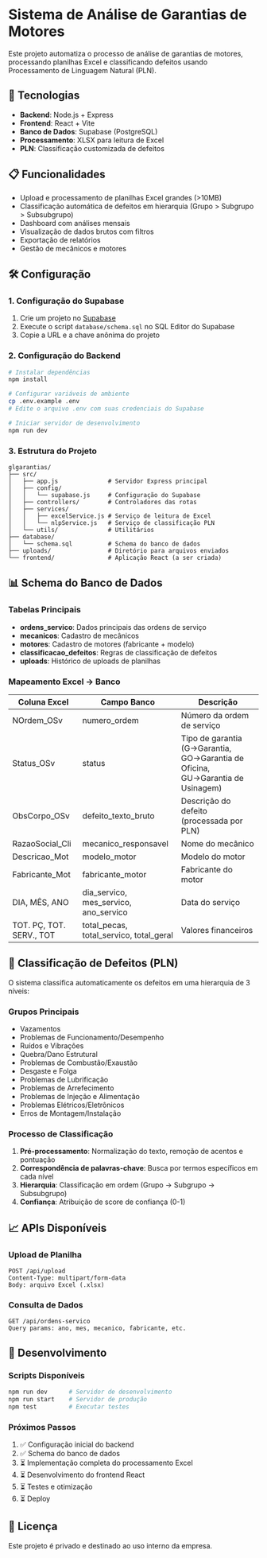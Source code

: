 # Sistema de Análise de Garantias de Motores

Este projeto automatiza o processo de análise de garantias de motores, processando planilhas Excel e classificando defeitos usando Processamento de Linguagem Natural (PLN).

## 🚀 Tecnologias

- **Backend**: Node.js + Express
- **Frontend**: React + Vite
- **Banco de Dados**: Supabase (PostgreSQL)
- **Processamento**: XLSX para leitura de Excel
- **PLN**: Classificação customizada de defeitos

## 📋 Funcionalidades

- Upload e processamento de planilhas Excel grandes (>10MB)
- Classificação automática de defeitos em hierarquia (Grupo > Subgrupo > Subsubgrupo)
- Dashboard com análises mensais
- Visualização de dados brutos com filtros
- Exportação de relatórios
- Gestão de mecânicos e motores

## 🛠️ Configuração

### 1. Configuração do Supabase

1. Crie um projeto no [Supabase](https://supabase.com)
2. Execute o script `database/schema.sql` no SQL Editor do Supabase
3. Copie a URL e a chave anônima do projeto

### 2. Configuração do Backend

```bash
# Instalar dependências
npm install

# Configurar variáveis de ambiente
cp .env.example .env
# Edite o arquivo .env com suas credenciais do Supabase

# Iniciar servidor de desenvolvimento
npm run dev
```

### 3. Estrutura do Projeto

```
glgarantias/
├── src/
│   ├── app.js              # Servidor Express principal
│   ├── config/
│   │   └── supabase.js     # Configuração do Supabase
│   ├── controllers/        # Controladores das rotas
│   ├── services/
│   │   ├── excelService.js # Serviço de leitura de Excel
│   │   └── nlpService.js   # Serviço de classificação PLN
│   └── utils/              # Utilitários
├── database/
│   └── schema.sql          # Schema do banco de dados
├── uploads/                # Diretório para arquivos enviados
└── frontend/               # Aplicação React (a ser criada)
```

## 📊 Schema do Banco de Dados

### Tabelas Principais

- **ordens_servico**: Dados principais das ordens de serviço
- **mecanicos**: Cadastro de mecânicos
- **motores**: Cadastro de motores (fabricante + modelo)
- **classificacao_defeitos**: Regras de classificação de defeitos
- **uploads**: Histórico de uploads de planilhas

### Mapeamento Excel → Banco

| Coluna Excel | Campo Banco | Descrição |
|--------------|-------------|-----------|
| NOrdem_OSv | numero_ordem | Número da ordem de serviço |
| Status_OSv | status | Tipo de garantia (G→Garantia, GO→Garantia de Oficina, GU→Garantia de Usinagem) |
| ObsCorpo_OSv | defeito_texto_bruto | Descrição do defeito (processada por PLN) |
| RazaoSocial_Cli | mecanico_responsavel | Nome do mecânico |
| Descricao_Mot | modelo_motor | Modelo do motor |
| Fabricante_Mot | fabricante_motor | Fabricante do motor |
| DIA, MÊS, ANO | dia_servico, mes_servico, ano_servico | Data do serviço |
| TOT. PÇ, TOT. SERV., TOT | total_pecas, total_servico, total_geral | Valores financeiros |

## 🤖 Classificação de Defeitos (PLN)

O sistema classifica automaticamente os defeitos em uma hierarquia de 3 níveis:

### Grupos Principais
- Vazamentos
- Problemas de Funcionamento/Desempenho
- Ruídos e Vibrações
- Quebra/Dano Estrutural
- Problemas de Combustão/Exaustão
- Desgaste e Folga
- Problemas de Lubrificação
- Problemas de Arrefecimento
- Problemas de Injeção e Alimentação
- Problemas Elétricos/Eletrônicos
- Erros de Montagem/Instalação

### Processo de Classificação
1. **Pré-processamento**: Normalização do texto, remoção de acentos e pontuação
2. **Correspondência de palavras-chave**: Busca por termos específicos em cada nível
3. **Hierarquia**: Classificação em ordem (Grupo → Subgrupo → Subsubgrupo)
4. **Confiança**: Atribuição de score de confiança (0-1)

## 📈 APIs Disponíveis

### Upload de Planilha
```
POST /api/upload
Content-Type: multipart/form-data
Body: arquivo Excel (.xlsx)
```

### Consulta de Dados
```
GET /api/ordens-servico
Query params: ano, mes, mecanico, fabricante, etc.
```

## 🔧 Desenvolvimento

### Scripts Disponíveis
```bash
npm run dev      # Servidor de desenvolvimento
npm run start    # Servidor de produção
npm test         # Executar testes
```

### Próximos Passos
1. ✅ Configuração inicial do backend
2. ✅ Schema do banco de dados
3. ⏳ Implementação completa do processamento Excel
4. ⏳ Desenvolvimento do frontend React
5. ⏳ Testes e otimização
6. ⏳ Deploy

## 📝 Licença

Este projeto é privado e destinado ao uso interno da empresa.

